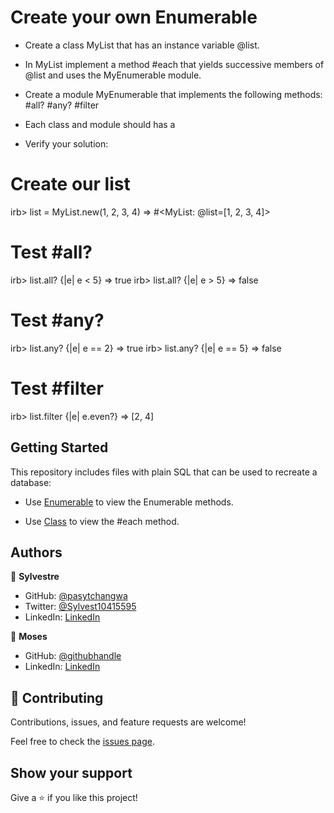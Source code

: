 # Create your own Enumerable

> 

- Create a class MyList that has an instance variable @list.

- In MyList implement a method #each that yields successive members of @list and uses the MyEnumerable module.

- Create a module MyEnumerable that implements the following methods:
#all?
#any?
#filter

- Each class and module should has a 

- Verify your solution:
# Create our list
irb> list = MyList.new(1, 2, 3, 4)
=> #<MyList: @list=[1, 2, 3, 4]>

# Test #all?
irb> list.all? {|e| e < 5}
=> true
irb> list.all? {|e| e > 5}
=> false

# Test #any?
irb> list.any? {|e| e == 2}
=> true
irb> list.any? {|e| e == 5}
=> false

# Test #filter
irb> list.filter {|e| e.even?}
=> [2, 4]
> 

## Getting Started

This repository includes files with plain SQL that can be used to recreate a database:

- Use [Enumerable](./my_enumerable.rb) to view the Enumerable methods.

- Use [Class](./my_list.rb) to view the #each method.


## Authors

👤 **Sylvestre**

- GitHub: [@pasytchangwa](https://github.com/pasytchangwa)
- Twitter: [@Sylvest10415595](https://twitter.com/Sylvest10415595)
- LinkedIn: [LinkedIn](https://www.linkedin.com/in/pagkeusylvestre/)

👤 **Moses**

- GitHub: [@githubhandle](https://github.com/m05e5)
- LinkedIn: [LinkedIn](https://www.linkedin.com/in/caleb-moses-0a1b531b9/)

## 🤝 Contributing

Contributions, issues, and feature requests are welcome!

Feel free to check the [issues page](../../issues/).

## Show your support

Give a ⭐️ if you like this project!